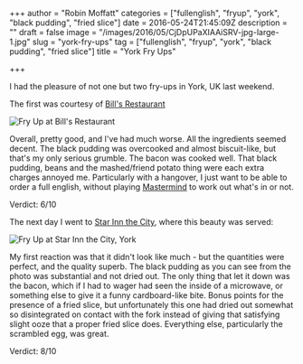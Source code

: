+++
author = "Robin Moffatt"
categories = ["fullenglish", "fryup", "york", "black pudding", "fried slice"]
date = 2016-05-24T21:45:09Z
description = ""
draft = false
image = "/images/2016/05/CjDpUPaXIAAiSRV-jpg-large-1.jpg"
slug = "york-fry-ups"
tag = ["fullenglish", "fryup", "york", "black pudding", "fried slice"]
title = "York Fry Ups"

+++

I had the pleasure of not one but two fry-ups in York, UK last weekend. 

The first was courtesy of [Bill's Restaurant](https://bills-website.co.uk/)

![Fry Up at Bill's Restaurant](/images/2016/05/CjDJFSBWYAAt6W3-jpg-large.jpg)

Overall, pretty good, and I've had much worse. All the ingredients seemed decent. The black pudding was overcooked and almost biscuit-like, but that's my only serious grumble. The bacon was cooked well. That black pudding, beans and the mashed/friend potato thing were each extra charges annoyed me. Particularly with a hangover, I just want to be able to order a full english, without playing [Mastermind](https://en.wikipedia.org/wiki/Mastermind_(board_game)) to work out what's in or not.

Verdict: 6/10

The next day I went to [Star Inn the City](http://www.starinnthecity.co.uk/), where this beauty was served: 

![Fry Up at Star Inn the City, York](/images/2016/05/CjDpUPaXIAAiSRV-jpg-large.jpg)

My first reaction was that it didn't look like much - but the quantities were perfect, and the quality superb. The black pudding as you can see from the photo was substantial and not dried out. The only thing that let it down was the bacon, which if I had to wager had seen the inside of a microwave, or something else to give it a funny cardboard-like bite. Bonus points for the presence of a fried slice, but unfortunately this one had dried out somewhat so disintegrated on contact with the fork instead of giving that satisfying slight ooze that a proper fried slice does. Everything else, particularly the scrambled egg, was great. 

Verdict: 8/10
